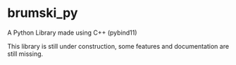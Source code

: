 # brumski_py

A Python Library made using C++ (pybind11)

This library is still under construction, some features and documentation are still missing.

